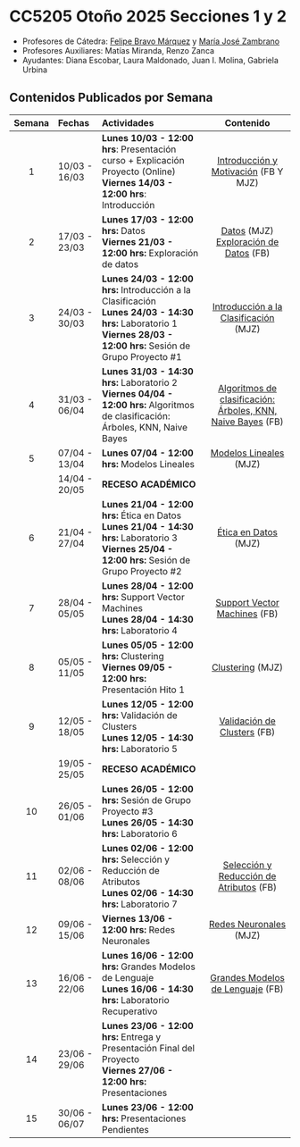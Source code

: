# CC5205 Otoño 2025 Secciones 1 y 2

* Profesores de Cátedra: [Felipe Bravo Márquez](https://felipebravom.com/)  y [María José Zambrano](https://www.linkedin.com/in/mj-zambrano-burrows)
* Profesores Auxiliares: Matías Miranda, Renzo Zanca
* Ayudantes: Diana Escobar, Laura Maldonado, Juan I. Molina, Gabriela Urbina
## Contenidos Publicados por Semana

| Semana | Fechas        | Actividades                                                  |                          Contenido                           |
| :----: | :------------ | :----------------------------------------------------------- | :----------------------------------------------------------: |
|   1    | 10/03 - 16/03 | **Lunes 10/03 - 12:00 hrs**: Presentación curso + Explicación Proyecto (Online) <br/>**Viernes 14/03 - 12:00 hrs**: Introducción | [Introducción y Motivación](https://docs.google.com/presentation/d/1zRuJ1TV4PN5RlrFawlbgGtGmmCorKC5hTn_6ZOhBhmE/edit?usp=sharing) (FB Y MJZ) |
|   2    | 17/03 - 23/03 | **Lunes 17/03 - 12:00 hrs:** Datos <br/> **Viernes 21/03 - 12:00 hrs:** Exploración de datos  <br/> | [Datos](https://docs.google.com/presentation/d/1LluD0OpY3OS9uSgIG7E0cRR8WeVy4A46WmHYERgnqlI/edit?usp=sharing) (MJZ)</br> [Exploración de Datos](https://docs.google.com/presentation/d/16pOVrrTo_4mHuGNVA_z95vFtgc_zkbd2nN3JBeis4fE/edit?usp=drive_link) (FB) |
|   3    | 24/03 - 30/03 | **Lunes 24/03 - 12:00 hrs:** Introducción a la Clasificación <br/> **Lunes 24/03 - 14:30 hrs:** Laboratorio 1 <br />**Viernes 28/03 - 12:00 hrs:** Sesión de Grupo Proyecto #1 | [Introducción a la Clasificación](https://docs.google.com/presentation/d/1LQACwkAg4EKFXtt3Qp-3Y3ay-LA8HXtZ4H5kU_Oo1FM/edit?usp=drive_link) (MJZ) |
|   4    | 31/03 - 06/04 | **Lunes 31/03 - 14:30 hrs:** Laboratorio 2 <br/>**Viernes 04/04 - 12:00 hrs:** Algoritmos de clasificación: Árboles, KNN, Naive Bayes | [Algoritmos de clasificación: Árboles, KNN, Naive Bayes](https://docs.google.com/presentation/d/1_fQRS2SJ4YbhAsCfdPQ2kTK9FpUm5Gi67VD6SMBlDFs/edit?usp=sharing) (FB) |
|   5    | 07/04 - 13/04 | **Lunes 07/04 - 12:00 hrs:** Modelos Lineales<br/>           | [Modelos Lineales](https://docs.google.com/presentation/d/1jALKFpQuO2BYJLyDZLW_Zyd6ezwDF0IVpDGc5MCzf88/edit?usp=drive_link) (MJZ) |
|        | 14/04 - 20/05 | **RECESO ACADÉMICO**                                         |                                                              |
|   6    | 21/04 - 27/04 | **Lunes 21/04 - 12:00 hrs:** Ética en Datos <br/>**Lunes 21/04 - 14:30 hrs:** Laboratorio 3<br/>**Viernes 25/04 - 12:00 hrs:** Sesión de Grupo Proyecto #2 | [Ética en Datos](https://docs.google.com/presentation/d/1dqH-EC7Th1dInc1cU6qnqq4y-BKs_GdPRndzFbik0dI/edit?usp=sharing) (MJZ) |
|   7    | 28/04 - 05/05 | **Lunes 28/04 - 12:00 hrs:** Support Vector Machines<br/>**Lunes 28/04 - 14:30 hrs:** Laboratorio 4 | [Support Vector Machines](https://docs.google.com/presentation/d/1LXNL3rfG3JhoYeA5ApF1KNSVPbGCjC5zInrl2C3IG-c/edit?usp=drive_link) (FB) |
|   8    | 05/05 - 11/05 | **Lunes 05/05 - 12:00 hrs:** Clustering<br/>**Viernes 09/05 - 12:00 hrs:** Presentación Hito 1 | [Clustering](https://docs.google.com/presentation/d/1V1ftUsuiHfdErWeXKWBUP6pOG4DrFWSE3_Af8ULNRcs/edit?usp=drive_link) (MJZ) |
|   9    | 12/05 - 18/05 | **Lunes 12/05 - 12:00 hrs:** Validación de Clusters  <br/>**Lunes 12/05 - 14:30 hrs:** Laboratorio 5 | [Validación de Clusters](https://docs.google.com/presentation/d/137sQ5C68NTj-XMbqYwQSnJ8kCEYqRxAmAhwJQRy6bzU/edit?usp=sharing) (FB) |
|        | 19/05 - 25/05 | **RECESO ACADÉMICO**                                         |                                                              |
|   10   | 26/05 - 01/06 | **Lunes 26/05 - 12:00 hrs:** Sesión de Grupo Proyecto #3 <br/>**Lunes 26/05 - 14:30 hrs:** Laboratorio 6 |                                                              |
|   11   | 02/06 - 08/06 | **Lunes 02/06 - 12:00 hrs:** Selección y Reducción de Atributos <br/>**Lunes 02/06 - 14:30 hrs:** Laboratorio 7 | [Selección y Reducción de Atributos](https://docs.google.com/presentation/d/1O1hUXQhp8GTPErEhFbpzAempHFVOq6ic8XND4_NgQNw/edit?usp=drive_link) (FB) |
|   12   | 09/06 - 15/06 | **Viernes 13/06 - 12:00 hrs:** Redes Neuronales <br/>        | [Redes Neuronales](https://docs.google.com/presentation/d/1dwRjIucIjHSd5WXzC5KtU1IRQ41ohcT9D3P1JTf4ABI/edit?usp=sharing) (MJZ) |
|   13   | 16/06 - 22/06 | **Lunes 16/06 - 12:00 hrs:** Grandes Modelos de Lenguaje<br/>**Lunes 16/06 - 14:30 hrs:** Laboratorio Recuperativo | [Grandes Modelos de Lenguaje](https://docs.google.com/presentation/d/1t8cjmVu4xdSg6197XaOsC2YZIzH7oy4tMl-Yhc6dnHk/edit?usp=drive_link) (FB) |
|   14   | 23/06 - 29/06 | **Lunes 23/06 - 12:00 hrs:** Entrega y Presentación Final del Proyecto <br/>**Viernes 27/06 - 12:00 hrs:** Presentaciones |                                                              |
|   15   | 30/06 - 06/07 | **Lunes 23/06 - 12:00 hrs:** Presentaciones Pendientes <br/> |                                                              |